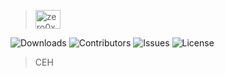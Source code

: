 > <img align="center" src="https://cdn-icons-png.flaticon.com/512/6294/6294076.png" alt="zero0xy" height="30" width="40" /></a>

![Downloads](https://img.shields.io/github/downloads/ShaanCoding/ReadME-Generator/total) ![Contributors](https://img.shields.io/github/contributors/ShaanCoding/ReadME-Generator?color=dark-green) ![Issues](https://img.shields.io/github/issues/ShaanCoding/ReadME-Generator) ![License](https://img.shields.io/github/license/ShaanCoding/ReadME-Generator) 
> CEH

